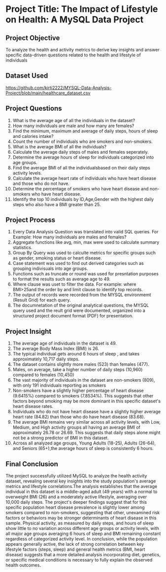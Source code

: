 # Project Title: The Impact of Lifestyle on Health: A MySQL Data Project
## Project Objective
To analyze the health and activity metrics to derive key insights and answer specific data-driven questions related to the health and lifestyle of individuals
## Dataset Used
https://github.com/kirti2222/MYSQL-Data-Analysis-Project/blob/main/healthcare_dataset.csv
## Project Questions
1. What is the average age of all the individuals in the dataset?
2. How many individuals are male and how many are females?
3. Find the minimum, maximum and average of daily steps, hours of sleep and calories intake?
4. Count the number of individuals who are smokers and non-smokers.
5. What is the average BMI of all the individuals?
6. Calculate the average daily steps of males and females seperately.
7. Determine the average hours of sleep for individuals categorized into age groups.
8. Find the average BMI of all the individualsbased on their daily steps activity levels.
9. Calculate the average heart rate of individuals who have heart disease and those who do not have.
10. Determine the percentage of smokers who have heart disease and non-smokers who have heart disease.
11. Identify the top 10 individuals by ID,Age,Gender with the highest daily steps who also have a BMI greater than 25.
## Project Process
1. Every Data Analysis Question was translated into valid SQL queries. For Example: How many individuals are males and females?
2. Aggregate functions like avg, min, max were used to calculate summary statistics.
3. Group By Query was used to calculte metrics for specific groups such as gender, smoking status or heart disease.
4. Case statement was used to find out derived categories such as grouping indivisuals into age groups.
5. Functions such as truncate or round was used for presntation purposes to format the results such as average age to 49.
6. Where clause was uset to filter the data. For example: where BMI>25and the order by and limit clause to identify top records.
7. The output of records were recorded from the MYSQL environmemt (Result Grid) for each query.
8. The documnetation of the original analytical questions, the MYSQL query used and the reult grid were documented, organized into a structured project document format (PDF) for presentation.
## Project Insight
1. The average age of individuals in the dataset is 49.
2. The average Body Mass Index (BMI) is 26.
3. The typical individual gets around 6 hours of sleep , and takes approximately 10,717 daily steps.
4. The dataset contains slightly more males (523) than females (477).
5. Males, on average, take a higher number of daily steps (10,960) compared to females (10,450)
6. The vast majority of individuals in the dataset are non-smokers (809), with only 191 individuals reporting as smokers
7. Non-smokers have a slightly higher percentage of heart disease (9.6415%) compared to smokers (7.8534%). This suggests that other factors beyond smoking may be more dominant in this specific dataset's heart disease rates.
8. Individuals who do not have heart disease have a slightly higher average heart rate (84.82) than those who do have heart disease (83.68).
9. The average BMI remains very similar across all activity levels, with Low, Medium, and High activity groups all having an average BMI of approximately 26.78 or 26.69. This suggests that daily steps alone might not be a strong predictor of BMI in this dataset.
10. Across all analyzed age groups, Young Adults (18-25), Adults (26-64), and Seniors (65+),the average hours of sleep is consistently 6 hours.
## Final Conclusion
The project successfully utilized MySQL to analyze the health activity dataset, revealing several key insights into the study population's average metrics and lifestyle correlations.The analysis establishes that the average individual in this dataset is a middle-aged adult (49 years) with a normal to overweight BMI (26) and a moderately active lifestyle, averaging over 10,000 daily steps. The project's deeper findings suggest that for this specific population heart disease prevalence is slightly lower among smokers compared to non-smokers, suggesting that other, unexamined risk factors or behaviors may be stronger determinants of heart disease in this sample. Physical activity, as measured by daily steps, and hours of sleep show little to no variation across different age groups or activity levels, with all major age groups averaging 6 hours of sleep and BMI remaining constant regardless of categorized activity level. In conclusion, while the population appears generally active, the lack of strong correlation between key lifestyle factors (steps, sleep) and general health metrics (BMI, heart disease) suggests that a more detailed analysis incorporating diet, genetics, or specific medical conditions is necessary to fully explain the observed health outcomes.








